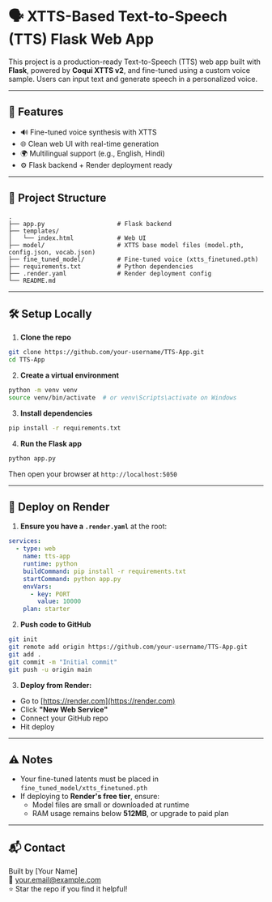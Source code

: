 # 🗣️ XTTS-Based Text-to-Speech (TTS) Flask Web App

This project is a production-ready Text-to-Speech (TTS) web app built with **Flask**, powered by **Coqui XTTS v2**, and fine-tuned using a custom voice sample. Users can input text and generate speech in a personalized voice.

---

## 🚀 Features

- 🔊 Fine-tuned voice synthesis with XTTS
- 🌐 Clean web UI with real-time generation
- 🌍 Multilingual support (e.g., English, Hindi)
- ⚙️ Flask backend + Render deployment ready

---

## 📁 Project Structure

```
.
├── app.py                    # Flask backend
├── templates/
│   └── index.html            # Web UI
├── model/                    # XTTS base model files (model.pth, config.json, vocab.json)
├── fine_tuned_model/         # Fine-tuned voice (xtts_finetuned.pth)
├── requirements.txt          # Python dependencies
├── .render.yaml              # Render deployment config
└── README.md
```

---

## 🛠️ Setup Locally

1. **Clone the repo**
```bash
git clone https://github.com/your-username/TTS-App.git
cd TTS-App
```

2. **Create a virtual environment**
```bash
python -m venv venv
source venv/bin/activate  # or venv\Scripts\activate on Windows
```

3. **Install dependencies**
```bash
pip install -r requirements.txt
```

4. **Run the Flask app**
```bash
python app.py
```

Then open your browser at `http://localhost:5050`

---

## 🚀 Deploy on Render

1. **Ensure you have a `.render.yaml`** at the root:

```yaml
services:
  - type: web
    name: tts-app
    runtime: python
    buildCommand: pip install -r requirements.txt
    startCommand: python app.py
    envVars:
      - key: PORT
        value: 10000
    plan: starter
```

2. **Push code to GitHub**

```bash
git init
git remote add origin https://github.com/your-username/TTS-App.git
git add .
git commit -m "Initial commit"
git push -u origin main
```

3. **Deploy from Render:**

- Go to [https://render.com](https://render.com)
- Click **"New Web Service"**
- Connect your GitHub repo
- Hit deploy

---

## ⚠️ Notes

- Your fine-tuned latents must be placed in `fine_tuned_model/xtts_finetuned.pth`
- If deploying to **Render's free tier**, ensure:
  - Model files are small or downloaded at runtime
  - RAM usage remains below **512MB**, or upgrade to paid plan

---

## 📬 Contact

Built by [Your Name]  
📧 your.email@example.com  
⭐ Star the repo if you find it helpful!
